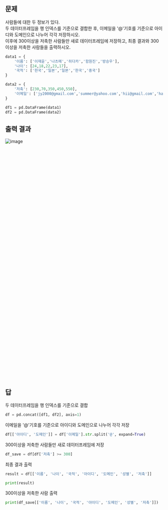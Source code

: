 문제
---
사람들에 대한 두 정보가 있다.<br>
두 데이터프레임을 행 인덱스를 기준으로 결합한 후, 이메일을 '@'기호를 기준으로 아이디와 도메인으로 나누어 각각 저장하시오.<br>
이후에 300이상을 저축한 사람들만 새로 데이터프레임에 저장하고, 최종 결과와 300이상을 저축한 사람들을 출력하시오.
```python
data1 = {
    '이름': ['이재윤','나츠메','히다카','함원진','방승우'],
    '나이': [24,18,22,23,17],
    '국적': ['한국','일본','일본','한국','중국']
}

data2 = {
    '저축': [230,70,350,450,550],
    '이메일': ['jy2000@gmail.com','summer@yahoo.com','hii@gmail.com','ham1@naver.com','fang@gmail.com']
}

df1 = pd.DataFrame(data1)
df2 = pd.DataFrame(data2)
```
출력 결과
---
![image](https://github.com/user-attachments/assets/4feb4f38-dc20-424a-b7a7-104a05618a90)


<br><br><br><br><br><br><br><br><br><br><br><br><br><br><br><br><br><br><br><br><br><br><br><br><br><br><br><br><br><br><br><br><br><br><br><br><br><br><br><br><br><br><br>

답
---
두 데이터프레임을 행 인덱스를 기준으로 결합
```python
df = pd.concat([df1, df2], axis=1)
```

이메일을 '@'기호를 기준으로 아이디와 도메인으로 나누어 각각 저장
```python
df[['아이디', '도메인']] = df['이메일'].str.split('@', expand=True)
```

300이상을 저축한 사람들만 새로 데이터프레임에 저장
```python
df_save = df[df['저축'] >= 300]
```

최종 결과 출력
```python
result = df[['이름', '나이', '국적', '아이디', '도메인', '성별', '저축']]

print(result)
```

300이상을 저축한 사람 출력
```python
print(df_save[['이름', '나이', '국적', '아이디', '도메인', '성별', '저축']])
```
